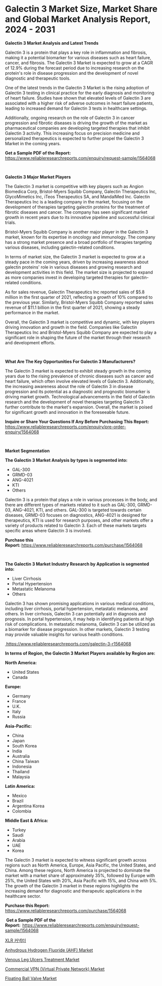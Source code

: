 <p><h1>Galectin 3 Market Size, Market Share and Global Market Analysis Report, 2024 - 2031</h1></p><p><strong>Galectin 3 Market Analysis and Latest Trends</strong></p>
<p><p>Galectin 3 is a protein that plays a key role in inflammation and fibrosis, making it a potential biomarker for various diseases such as heart failure, cancer, and fibrosis. The Galectin 3 Market is expected to grow at a CAGR of 12.9% during the forecast period due to increasing research on the protein's role in disease progression and the development of novel diagnostic and therapeutic tools.</p><p>One of the latest trends in the Galectin 3 Market is the rising adoption of Galectin 3 testing in clinical practice for the early diagnosis and monitoring of heart failure. Studies have shown that elevated levels of Galectin 3 are associated with a higher risk of adverse outcomes in heart failure patients, leading to increased demand for Galectin 3 tests in healthcare settings.</p><p>Additionally, ongoing research on the role of Galectin 3 in cancer progression and fibrotic diseases is driving the growth of the market as pharmaceutical companies are developing targeted therapies that inhibit Galectin 3 activity. This increasing focus on precision medicine and personalized therapeutics is expected to further propel the Galectin 3 Market in the coming years.</p></p>
<p><strong>Get a Sample PDF of the Report:&nbsp;</strong> <a href="https://www.reliableresearchreports.com/enquiry/request-sample/1564068">https://www.reliableresearchreports.com/enquiry/request-sample/1564068</a></p>
<p>&nbsp;</p>
<p><strong>Galectin 3 Major Market Players</strong></p>
<p><p>The Galectin 3 market is competitive with key players such as Angion Biomedica Corp, Bristol-Myers Squibb Company, Galectin Therapeutics Inc, GlycoMimetics Inc, iTeos Therapeutics SA, and MandalMed Inc. Galectin Therapeutics Inc is a leading company in the market, focusing on the development of therapies targeting galectin proteins for the treatment of fibrotic diseases and cancer. The company has seen significant market growth in recent years due to its innovative pipeline and successful clinical trials.</p><p>Bristol-Myers Squibb Company is another major player in the Galectin 3 market, known for its expertise in oncology and immunology. The company has a strong market presence and a broad portfolio of therapies targeting various diseases, including galectin-related conditions.</p><p>In terms of market size, the Galectin 3 market is expected to grow at a steady pace in the coming years, driven by increasing awareness about galectin proteins' role in various diseases and growing research and development activities in this field. The market size is projected to expand as more companies invest in developing targeted therapies for galectin-related conditions.</p><p>As for sales revenue, Galectin Therapeutics Inc reported sales of $5.8 million in the first quarter of 2021, reflecting a growth of 10% compared to the previous year. Similarly, Bristol-Myers Squibb Company reported sales revenue of $11.1 billion in the first quarter of 2021, showing a steady performance in the market.</p><p>Overall, the Galectin 3 market is competitive and dynamic, with key players driving innovation and growth in the field. Companies like Galectin Therapeutics Inc and Bristol-Myers Squibb Company are expected to play a significant role in shaping the future of the market through their research and development efforts.</p></p>
<p>&nbsp;</p>
<p><strong>What Are The Key Opportunities For Galectin 3 Manufacturers?</strong></p>
<p><p>The Galectin 3 market is expected to exhibit steady growth in the coming years due to the rising prevalence of chronic diseases such as cancer and heart failure, which often involve elevated levels of Galectin 3. Additionally, the increasing awareness about the role of Galectin 3 in disease progression and its potential as a diagnostic and prognostic biomarker is driving market growth. Technological advancements in the field of Galectin research and the development of novel therapies targeting Galectin 3 further contribute to the market's expansion. Overall, the market is poised for significant growth and innovation in the foreseeable future.</p></p>
<p><strong>Inquire or Share Your Questions If Any Before Purchasing This Report:</strong> <a href="https://www.reliableresearchreports.com/enquiry/pre-order-enquiry/1564068">https://www.reliableresearchreports.com/enquiry/pre-order-enquiry/1564068</a></p>
<p>&nbsp;</p>
<p><strong>Market Segmentation</strong></p>
<p><strong>The Galectin 3 Market Analysis by types is segmented into:</strong></p>
<p><ul><li>GAL-300</li><li>GRMD-03</li><li>ANG-4021</li><li>KTI</li><li>Others</li></ul></p>
<p><p>Galectin 3 is a protein that plays a role in various processes in the body, and there are different types of markets related to it such as GAL-300, GRMD-03, ANG-4021, KTI, and others. GAL-300 is targeted towards certain diseases, GRMD-03 focuses on diagnostics, ANG-4021 is designed for therapeutics, KTI is used for research purposes, and other markets offer a variety of products related to Galectin 3. Each of these markets targets specific areas where Galectin 3 is involved.</p></p>
<p><strong>Purchase this Report:&nbsp;</strong><a href="https://www.reliableresearchreports.com/purchase/1564068">https://www.reliableresearchreports.com/purchase/1564068</a></p>
<p>&nbsp;</p>
<p><strong>The Galectin 3 Market Industry Research by Application is segmented into:</strong></p>
<p><ul><li>Liver Cirrhosis</li><li>Portal Hypertension</li><li>Metastatic Melanoma</li><li>Others</li></ul></p>
<p><p>Galectin 3 has shown promising applications in various medical conditions, including liver cirrhosis, portal hypertension, metastatic melanoma, and others. In liver cirrhosis, Galectin 3 can potentially aid in diagnosis and prognosis. In portal hypertension, it may help in identifying patients at high risk of complications. In metastatic melanoma, Galectin 3 can be utilized as a biomarker for disease progression. In other markets, Galectin 3 testing may provide valuable insights for various health conditions.</p></p>
<p><a href="https://www.reliableresearchreports.com/galectin-3-r1564068">&nbsp;https://www.reliableresearchreports.com/galectin-3-r1564068</a></p>
<p><strong>In terms of Region, the Galectin 3 Market Players available by Region are:</strong></p>
<p>
    <p> <strong> North America: </strong>
        <ul>
            <li>United States</li>
            <li>Canada</li>
        </ul>
        </p> 
    <p> <strong> Europe: </strong>
        <ul>
            <li>Germany</li>
            <li>France</li>
            <li>U.K.</li>
            <li>Italy</li>
            <li>Russia</li>
        </ul>
        </p> 
    <p> <strong> Asia-Pacific: </strong>
        <ul>
            <li>China</li>
            <li>Japan</li>
            <li>South Korea</li>
            <li>India</li>
            <li>Australia</li>
            <li>China Taiwan</li>
            <li>Indonesia</li>
            <li>Thailand</li>
            <li>Malaysia</li>
        </ul>
        </p> 
    <p> <strong> Latin America: </strong>
        <ul>
            <li>Mexico</li>
            <li>Brazil</li>
            <li>Argentina Korea</li>
            <li>Colombia</li>
        </ul>
        </p> 
    <p> <strong> Middle East & Africa: </strong>
        <ul>
            <li>Turkey</li>
            <li>Saudi</li>
            <li>Arabia</li>
            <li>UAE</li>
            <li>Korea</li>
        </ul>
    </p>
    </p>
<p><p>The Galectin 3 market is expected to witness significant growth across regions such as North America, Europe, Asia Pacific, the United States, and China. Among these regions, North America is projected to dominate the market with a market share of approximately 35%, followed by Europe with 25%, the United States with 20%, Asia Pacific with 15%, and China with 5%. The growth of the Galectin 3 market in these regions highlights the increasing demand for diagnostic and therapeutic applications in the healthcare sector.</p></p>
<p><strong>Purchase this Report: </strong><a href="https://www.reliableresearchreports.com/purchase/1564068">https://www.reliableresearchreports.com/purchase/1564068</a></p>
<p>&nbsp;<strong>Get a Sample PDF of the Report:&nbsp;&nbsp;</strong><a href="https://www.reliableresearchreports.com/enquiry/request-sample/1564068">https://www.reliableresearchreports.com/enquiry/request-sample/1564068</a></p>
<p><strong></strong></p>
<p><p><a href="https://medium.com/@howaoole34545/xlr-%EC%BB%A4%EB%84%A5%ED%84%B0-%EC%8B%9C%EC%9E%A5%EC%9D%98-%ED%86%B5%EC%B0%B0-%EC%8B%9C%EC%9E%A5-%EB%8F%99%ED%96%A5-%EC%84%B1%EC%9E%A5-2024%EB%85%84%EB%B6%80%ED%84%B0-2031%EB%85%84%EA%B9%8C%EC%A7%80%EC%9D%98-%EC%98%88%EC%B8%A1-85db6388a89c">XLR 커넥터</a></p><p><a href="https://issuu.com/reportprime-2/docs/anhydrous-hydrogen-fluoride-ahf-market-size-2030.p">Anhydrous Hydrogen Fluoride (AHF) Market</a></p><p><a href="https://github.com/IzaiahBartell/Market-Research-Report-List-1/blob/main/venous-leg-ulcers-treatment-market.md">Venous Leg Ulcers Treatment Market</a></p><p><a href="https://medium.com/@cletaturner879789/commercial-vpn-virtual-private-network-market-size-market-outlook-and-market-forecast-2024-to-67b3b70ace39">Commercial VPN (Virtual Private Network) Market</a></p><p><a href="https://www.linkedin.com/pulse/analyzing-floating-ball-valve-market-global-industry-perspective-vzhuf">Floating Ball Valve Market</a></p></p>